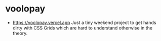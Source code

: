 # voolopay

- https://voolopay.vercel.app Just a tiny weekend project to get hands dirty with CSS Grids which are hard to understand otherwise in the theory.
